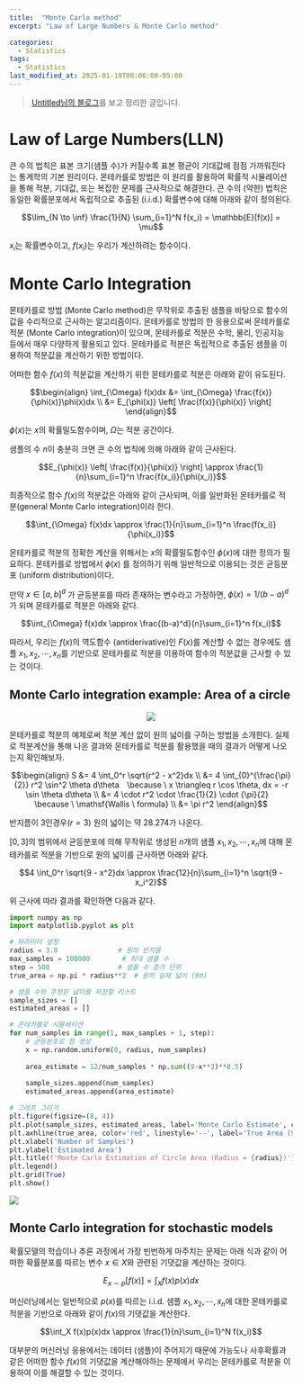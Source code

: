 ```yaml
---
title:  "Monte Carlo method"
excerpt: "Law of Large Numbers & Monte Carlo method"

categories:
  - Statistics
tags:
  - Statistics
last_modified_at: 2025-01-19T08:06:00-05:00
---
```


> [Untitled님의 블로그](https://untitledtblog.tistory.com/190)를 보고 정리한 글입니다.

# Law of Large Numbers(LLN)
큰 수의 법칙은 표본 크기(샘플 수)가 커질수록 표본 평균이 기대값에 점점 가까워진다는 통계학의 기본 원리이다. 몬테카를로 방법은 이 원리를 활용하여 확률적 시뮬레이션을 통해 적분, 기대값, 또는 복잡한 문제를 근사적으로 해결한다. 큰 수의 (약한) 법칙은 동일한 확률분포에서 독립적으로 추출된 (i.i.d.) 확률변수에 대해 아래와 같이 정의된다. 

$$\lim_{N \to \inf} \frac{1}{N} \sum_{i=1}^N f(x_i) = \mathbb{E}[f(x)] = \mu$$

$x_i$는 확률변수이고, $f(x_i)$는 우리가 계산하려는 함수이다. 

# Monte Carlo Integration
몬테카를로 방법 (Monte Carlo method)은 무작위로 추출된 샘플을 바탕으로 함수의 값을 수리적으로 근사하는 알고리즘이다. 몬테카를로 방법의 한 응용으로써 몬테카를로 적분 (Monte Carlo integration)이 있으며, 몬테카를로 적분은 수학, 물리, 인공지능 등에서 매우 다양하게 활용되고 있다. 몬테카를로 적분은 독립적으로 추출된 샘플을 이용하여 적분값을 계산하기 위한 방법이다.

어떠한 함수 $f(x)$의 적분값을 계산하기 위한 몬테카를로 적분은 아래와 같이 유도된다.

$$\begin{align}
\int_{\Omega} f(x)dx &= \int_{\Omega} \frac{f(x)}{\phi(x)}\phi(x)dx \\ 
&= E_{\phi(x)} \left[ \frac{f(x)}{\phi(x)} \right]  
\end{align}$$

$\phi(x)$는 $x$의 확률밀도함수이며, $\Omega$는 적분 공간이다. 

샘플의 수 $n$이 충분히 크면 큰 수의 법칙에 의해 아래와 같이 근사된다. 

$$E_{\phi(x)} \left[ \frac{f(x)}{\phi(x)} \right] \approx \frac{1}{n}\sum_{i=1}^n \frac{f(x_i)}{\phi(x_i)}$$ 

최종적으로 함수 $f(x)$의 적분값은 아래와 같이 근사되며, 이를 일반화된 몬테카를로 적분(general Monte Carlo integration)이라 한다.

$$\int_{\Omega} f(x)dx \approx \frac{1}{n}\sum_{i=1}^n \frac{f(x_i)}{\phi(x_i)}$$

몬테카를로 적분의 정확한 계산을 위해서는 $x$의 확률밀도함수인 $\phi(x)$에 대한 정의가 필요하다. 몬테카를로 방법에서 $\phi(x)$ 를 정의하기 위해 일반적으로 이용되는 것은 균등분포 (uniform distribution)이다.

만약 $x \in [a, b]^d$ 가 균등분포를 따라 존재하는 변수라고 가정하면, $\phi(x) = 1/(b-a)^d$가 되며 몬테카를로 적분은 아래와 같다. 

$$\int_{\Omega} f(x)dx \approx \frac{(b-a)^d}{n}\sum_{i=1}^n f(x_i)$$

따라서, 우리는 $f(x)$의 역도함수 (antiderivative)인 $F(x)$를 계산할 수 없는 경우에도 샘플 $x_1, x_2, \cdots, x_n$를 기반으로 몬테카를로 적분을 이용하여 함수의 적분값을 근사할 수 있는 것이다.

## Monte Carlo integration example: Area of ​​a circle

<p align="center"><img src="https://github.com/user-attachments/assets/bf96cced-54ec-4b68-94b8-132c7cccfd9d"></p>

몬테카를로 적분의 예제로써 적분 계산 없이 원의 넓이를 구하는 방법을 소개한다. 실제로 적분계산을 통해 나온 결과와 몬테카를로 적분를 활용했을 때의 결과가 어떻게 나오는지 확인해보자.

$$\begin{align}
S &= 4 \int_0^r \sqrt{r^2 - x^2}dx \\   
&= 4 \int_{0}^{\frac{\pi}{2}} r^2 \sin^2 \theta d\theta \because \ x \triangleq r \cos \theta, dx = -r \sin \theta d\theta \\ 
&= 4 \cdot r^2 \cdot \frac{1}{2} \cdot {\pi}{2} \because \ \mathsf{Wallis \ formula} \\  
&= \pi r^2
\end{align}$$

반지름이 3인경우($r=3$) 원의 넓이는 약 28.274가 나온다. 

$[0, 3]$의 범위에서 균등분포에 의해 무작위로 생성된 $n$개의 샘플 $x_1, x_2, \cdots, x_n$에 대해 몬테카를로 적분을 기반으로 원의 넓이를 근사하면 아래와 같다.

$$4 \int_0^r \sqrt{9 - x^2}dx \approx \frac{12}{n}\sum_{i=1}^n \sqrt{9 - x_i^2}$$

위 근사에 따라 결과를 확인하면 다음과 같다. 

```py
import numpy as np
import matplotlib.pyplot as plt

# 파라미터 설정
radius = 3.0               # 원의 반지름
max_samples = 100000        # 최대 샘플 수
step = 500                 # 샘플 수 증가 단위
true_area = np.pi * radius**2  # 원의 실제 넓이 (9π)

# 샘플 수와 추정된 넓이를 저장할 리스트
sample_sizes = []
estimated_areas = []

# 몬테카를로 시뮬레이션
for num_samples in range(1, max_samples + 1, step):
    # 균등분포로 점 생성
    x = np.random.uniform(0, radius, num_samples)
    
    area_estimate = 12/num_samples * np.sum((9-x**2)**0.5)
    
    sample_sizes.append(num_samples)
    estimated_areas.append(area_estimate)

# 그래프 그리기
plt.figure(figsize=(8, 4))
plt.plot(sample_sizes, estimated_areas, label='Monte Carlo Estimate', color='blue')
plt.axhline(true_area, color='red', linestyle='--', label='True Area (9π)')
plt.xlabel('Number of Samples')
plt.ylabel('Estimated Area')
plt.title(f'Monte Carlo Estimation of Circle Area (Radius = {radius})')
plt.legend()
plt.grid(True)
plt.show()
```

<img src="https://github.com/user-attachments/assets/f055cf9c-e7f0-4088-8927-29c4a104679f">


## Monte Carlo integration for stochastic models
확률모델의 학습이나 추론 과정에서 가장 빈번하게 마주치는 문제는 아래 식과 같이 어떠한 확률분포를 따르는 변수 $x \in X$와 관련된 기댓값을 계산하는 것이다.

$$E_{x \sim p} [f(x)] = \int_X f(x)p(x)dx$$

머신러닝에서는 일반적으로 $p(x)$를 따르는 i.i.d. 샘플 $x_1, x_2, \cdots, x_n$에 대한 몬테카를로 적분을 기반으로 아래와 같이 $f(x)$의 기댓값을 계산한다. 

$$\int_X f(x)p(x)dx \approx \frac{1}{n}\sum_{i=1}^N f(x_i)$$

대부분의 머신러닝 응용에서는 데이터 (샘플)이 주어지기 때문에 가능도나 사후확률과 같은 어떠한 함수 $f(x)$의 기댓값을 계산해야하는 문제에서 우리는 몬테카를로 적분을 이용하여 이를 해결할 수 있는 것이다.







